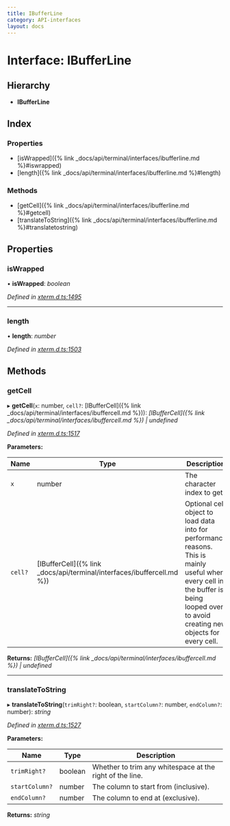 ```yaml
---
title: IBufferLine
category: API-interfaces
layout: docs
---
```



# Interface: IBufferLine

## Hierarchy

* **IBufferLine**

## Index

### Properties

* [isWrapped]({% link _docs/api/terminal/interfaces/ibufferline.md %}#iswrapped)
* [length]({% link _docs/api/terminal/interfaces/ibufferline.md %}#length)

### Methods

* [getCell]({% link _docs/api/terminal/interfaces/ibufferline.md %}#getcell)
* [translateToString]({% link _docs/api/terminal/interfaces/ibufferline.md %}#translatetostring)

## Properties

###  isWrapped

• **isWrapped**: *boolean*

*Defined in [xterm.d.ts:1495](https://github.com/xtermjs/xterm.js/blob/5.3.0/typings/xterm.d.ts#L1495)*

___

###  length

• **length**: *number*

*Defined in [xterm.d.ts:1503](https://github.com/xtermjs/xterm.js/blob/5.3.0/typings/xterm.d.ts#L1503)*

## Methods

###  getCell

▸ **getCell**(`x`: number, `cell?`: [IBufferCell]({% link _docs/api/terminal/interfaces/ibuffercell.md %})): *[IBufferCell]({% link _docs/api/terminal/interfaces/ibuffercell.md %}) | undefined*

*Defined in [xterm.d.ts:1517](https://github.com/xtermjs/xterm.js/blob/5.3.0/typings/xterm.d.ts#L1517)*

**Parameters:**

Name | Type | Description |
------ | ------ | ------ |
`x` | number | The character index to get. |
`cell?` | [IBufferCell]({% link _docs/api/terminal/interfaces/ibuffercell.md %}) | Optional cell object to load data into for performance reasons. This is mainly useful when every cell in the buffer is being looped over to avoid creating new objects for every cell.  |

**Returns:** *[IBufferCell]({% link _docs/api/terminal/interfaces/ibuffercell.md %}) | undefined*

___

###  translateToString

▸ **translateToString**(`trimRight?`: boolean, `startColumn?`: number, `endColumn?`: number): *string*

*Defined in [xterm.d.ts:1527](https://github.com/xtermjs/xterm.js/blob/5.3.0/typings/xterm.d.ts#L1527)*

**Parameters:**

Name | Type | Description |
------ | ------ | ------ |
`trimRight?` | boolean | Whether to trim any whitespace at the right of the line. |
`startColumn?` | number | The column to start from (inclusive). |
`endColumn?` | number | The column to end at (exclusive).  |

**Returns:** *string*
